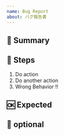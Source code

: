 ```yaml
---
name: Bug Report
about: バグ報告書
---
```


## 🐛 Summary

<!-- バグの概要 -->
<!-- リクエスト例や画面があれば記載 -->

## 👀 Steps

<!-- バグの再現手順 -->

1. Do action
2. Do another action
3. Wrong Behavior !!

## 🆗 Expected

<!-- CLOSE条件 -->

## 📎 optional

<!-- 追加で書くことがあれば -->